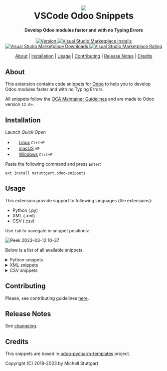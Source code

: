 
<h1 align="center">
  <br>
  <a href="https://marketplace.visualstudio.com/items?itemName=mstuttgart.odoo-snippets">
  <img src="https://github.com/mstuttgart/vscode-odoo-snippets/blob/main/images/icon.png?raw=true"></a>
  <br>
  VSCode Odoo Snippets
  <br>
</h1>

<h4 align="center">Develop Odoo modules faster and with no Typing Errors</h4>

<p align="center">
  <a href="https://marketplace.visualstudio.com/items?itemName=mstuttgart.odoo-snippets">
    <img src="https://vsmarketplacebadges.dev/version-short/mstuttgart.odoo-snippets.png?style=for-the-badge&color=875A7B" alt="Version">
  </a>
  <a href="https://marketplace.visualstudio.com/items?itemName=mstuttgart.odoo-snippets">
<img alt="Visual Studio Marketplace Installs" src="https://img.shields.io/visual-studio-marketplace/i/mstuttgart.odoo-snippets?color=875A7B&style=for-the-badge">
  </a>
  <a href="https://marketplace.visualstudio.com/items?itemName=mstuttgart.odoo-snippets">
<img alt="Visual Studio Marketplace Downloads" src="https://img.shields.io/visual-studio-marketplace/d/mstuttgart.odoo-snippets?color=875A7B&style=for-the-badge">
  </a>
  <a href="https://marketplace.visualstudio.com/items?itemName=mstuttgart.odoo-snippets">
<img alt="Visual Studio Marketplace Rating" src="https://img.shields.io/visual-studio-marketplace/r/mstuttgart.odoo-snippets?color=875A7B&style=for-the-badge">
  </a>
</p>


<p align="center">
  <a href="#about">About</a> |
  <a href="#installation">Installation</a> |
  <a href="#usage">Usage</a> |
  <a href="#contributing">Contributing</a> |
  <a href="#release-notes">Release Notes</a> | 
  <a href="#credits">Credits</a>
</p>

## About

This extension contains code snippets for [Odoo](https://www.odoo.com) to help you to develop Odoo modules faster and with no Typing Errors.

All snippets follow the [OCA Maintainer Guidelines](https://github.com/OCA/maintainer-tools/blob/master/CONTRIBUTING.md) and are made to Odoo version `12.0`+.


## Installation

Launch *Quick Open*
  - <img src="https://www.kernel.org/theme/images/logos/favicon.png" width=16 height=16/> <a href="https://code.visualstudio.com/shortcuts/keyboard-shortcuts-linux.pdf">Linux</a> `Ctrl+P`
  - <img src="https://developer.apple.com/favicon.ico" width=16 height=16/> <a href="https://code.visualstudio.com/shortcuts/keyboard-shortcuts-macos.pdf">macOS</a> `⌘P`
  - <img src="https://www.microsoft.com/favicon.ico" width=16 height=16/> <a href="https://code.visualstudio.com/shortcuts/keyboard-shortcuts-windows.pdf">Windows</a> `Ctrl+P`

Paste the following command and press `Enter`:

```
ext install mstuttgart.odoo-snippets
```

## Usage

This extension provide support to following languages (file extensions):

* Python (.py)
* XML (.xml)
* CSV (.csv)

Use `tab` to navegate in snippet positions:

![Peek 2023-03-12 10-37](https://user-images.githubusercontent.com/8174740/224548353-848cce14-18d6-4c67-980d-89414c6e6a0e.gif)

Below is a list of all available snippets.

<details>
<summary>Python snippets</summary>

| Python Snippet | Description                |
| -------------- | -------------------------- |
| `ipdb`         | Import Python ipdb command |


| Odoo Snippet | Description                            |
| ------------ | -------------------------------------- |
| `oman`       | Create Odoo Manifest                   |
| `omod`       | Create New Odoo Model                  |
| `omodi`      | Inherit Existing Odoo Model            |
| `owiz`       | Create New Odoo wizard                 |
| `owizi`      | Inherit Existing Odoo wizard           |
| `omodt`      | Create Test to Odoo Model              |
| `ofbin`      | Add new field Binary                   |
| `ofbool`     | Add new field Boolean                  |
| `ofchar`     | Add new field Char                     |
| `ofdate`     | Add new field Date                     |
| `oftime`     | Add new field DateTime                 |
| `offloat`    | Add new field Float                    |
| `ofhtml`     | Add new field HTML                     |
| `ofint`      | Add new field Integer                  |
| `oftxt`      | Add new field Text                     |
| `ofsel`      | Add new field Selection                |
| `ofm2o`      | Add new field Many2one                 |
| `ofm2m`      | Add new field Many2many                |
| `ofo2m`      | Add new field One2many                 |
| `omcreate`   | Add a method create                    |
| `omwrite`    | Add a method write                     |
| `omunlink`   | Add a method unlink                    |
| `omcomp`     | Add a method compute                   |
| `omchange`   | Add a method onchange                  |
| `ousercomp`  | Add self.user.company_id snippets      |
| `oimp`       | Add Odoo import snippets               |
| `oimpt`      | Add Import to Odoo Tests snippets      |
| `oimper`     | Add Import to Odoo Exceptions snippets |

</details>

<details>
<summary>XML snippets</summary>

| XML Snippet  | Description                              |
| ------------ | ---------------------------------------- |
| `odoo`       | Create Odoo Tag                          |
| `oform`      | Create Form View                         |
| `oformi`     | Inherit Existing Form View               |
| `otree`      | Create Tree View                         |
| `otreei`     | Inherit Existing Tree View               |
| `osearch`    | Create Search View                       |
| `osearchi`   | Inherit Existing Search View             |
| `ograph`     | Create Graph View                        |
| `ographi`    | Inherit Existing Graph View              |
| `opivot`     | Create Pivot View                        |
| `opivoti`    | Inherit Existing Pivot View              |
| `okanban`    | Create Kanban View                       |
| `okanbani`   | Inherit Existing Kanban View             |
| `ocalendar`  | Create Calendar View                     |
| `ocalendari` | Inherit Existing Calendar View           |
| `ogantt`     | Create Gantt View                        |
| `ogantti`    | Inherit Existing Gantt View              |
| `oxpath`     | Add the structure of xpath               |
| `oxpathattr` | Add the structure of xpath to attributes |
| `oact`       | Create new Action                        |
| `onote`      | Add notebook and page tags               |
| `opage`      | Add new page tag                         |
| `omenur`     | Create New Menu Item in the Upper bar    |
| `omenuc`     | Create New Menu Item for Categories      |
| `omenua`     | Create New Menu Item for Actions         |
| `ocron`      | Add a ir.cron record                     |
| `obtn`       | Add Odoo button                          |
| `obtnbox`    | Add Button Box on View                   |
| `ogroup`     | Add group tag on View                    |
| `ofield`     | Add Field on View                        |
| `odata`      | Add data tag on View                     |
| `ochatter`   | Add chatter tag on View                  |

<!-- <summary>QWeb snippets</summary> -->

| Qweb Snippet | Description                                    |
| ------------ | ---------------------------------------------- |
| `oreport`    | Create report record on View                   |
| `otemplate`  | Create template tag                            |
| `otemplatei` | Create template inherit tag                    |
| `otcall    ` | Add t-call tag on View                         |
| `otforeach`  | Add t-foreach tag on View                      |
| `otif`       | Add t-if tag on View                           |
| `otelif`     | Add t-elif tag on View                         |
| `otifelse`    | Add t-if-else tag on View                      |
| `otraw`      | Add t-raw tag on View                          |
| `otesc`      | Add t-esc tag on View                          |
| `otset`      | Add t-set tag on View                          |
| `otfield`    | Add t-field tag on View                        |
| `otimg`      | Add img tag with `t-att-src` attribute on View |

</details>

<details>
<summary>CSV snippets</summary>

| CSVSnippet          | Description                     |
| ------------------- | ------------------------------- |
| `ocolumns`          | Create columns to access groups |
| `odoo_access_entry` | Create entry to access groups   |


</details>

## Contributing

Please, see contributing guidelines [here](CONTRIBUTING.md).

## Release Notes

See [changelog](CHANGELOG.md).

## Credits

This snippets are based in [odoo-pycharm-templates](https://github.com/mohamedmagdy/odoo-pycharm-templates) project.

Copyright (C) 2018-2023 by Michell Stuttgart
